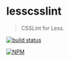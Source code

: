 lesscsslint
===========

> CSSLint for Less.

[![build status](https://secure.travis-ci.org/joshuaspence/lesscsslint.png)](http://travis-ci.org/joshuaspence/lesscsslint)

[![NPM](https://nodei.co/npm/lesscsslint.png)](https://nodei.co/npm/lesscsslint/)

